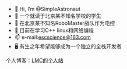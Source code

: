 - 👋 Hi, I’m @SimpleAstronaut
- 👀 一个就读于北京某不知名学校的学生
- 🤕 在北京某不知名RoboMaster战队作为电控
- 🌱 目前在学习C++ linux和网络编程
- 📫 e-mail:escscience@163.com
- 🖥️ 有生之年希望能够成为一个独立的全栈开发者

个人博客：[LMC的个人站](https://lmceric.top)
<!---
SimpleAstronaut/SimpleAstronaut is a ✨ special ✨ repository because its `README.md` (this file) appears on your GitHub profile.
You can click the Preview link to take a look at your changes.
--->

